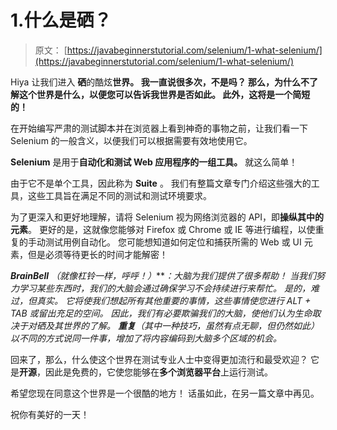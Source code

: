 # 1.什么是硒？

> 原文： [https://javabeginnerstutorial.com/selenium/1-what-selenium/](https://javabeginnerstutorial.com/selenium/1-what-selenium/)

Hiya 让我们进入 **硒**的酷炫**世界。 我一直说很多次，不是吗？ 那么，为什么不了解这个世界是什么，以便您可以告诉我世界是否如此。 此外，这将是一个简短的！**

在开始编写严肃的测试脚本并在浏览器上看到神奇的事物之前，让我们看一下 Selenium 的一般含义，以便我们可以根据需要有效地使用它。

**Selenium** 是用于**自动化和测试 Web 应用程序的一组工具。** 就这么简单！

由于它不是单个工具，因此称为 **Suite** 。 我们有整篇文章专门介绍这些强大的工具，这些工具旨在满足不同的测试和测试环境要求。

为了更深入和更好地理解，请将 Selenium 视为网络浏览器的 API，即**操纵其中的元素**。 更好的是，这就像您能够对 Firefox 或 Chrome 或 IE 等进行编程，以使重复的手动测试用例自动化。 您可能想知道如何定位和捕获所需的 Web 或 UI 元素，但是必须等待更长的时间才能解密！

***BrainBell*** *（就像杠铃一样，呼呼！）****：大脑为我们提供了很多帮助！ 当我们努力学习某些东西时，我们的大脑会通过确保学习不会持续进行来帮忙。 是的，难过，但真实。 它将使我们想起所有其他重要的事情，这些事情使您进行 ALT + TAB 或留出充足的空间。 因此，我们有必要欺骗我们的大脑，使他们认为生命取决于对硒及其世界的了解。 **重复**（其中一种技巧，虽然有点无聊，但仍然如此）以不同的方式说同一件事，增加了将内容编码到大脑多个区域的机会。*

回来了，那么，什么使这个世界在测试专业人​​士中变得更加流行和最受欢迎？ 它是**开源**，因此是免费的，它使您能够在**多个浏览器平台**上运行测试。

希望您现在同意这个世界是一个很酷的地方！ 话虽如此，在另一篇文章中再见。

祝你有美好的一天！

